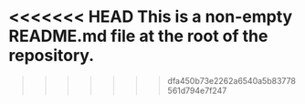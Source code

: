 <<<<<<< HEAD
This is a non-empty README.md file at the root of the repository.
=======
>>>>>>> dfa450b73e2262a6540a5b83778561d794e7f247
